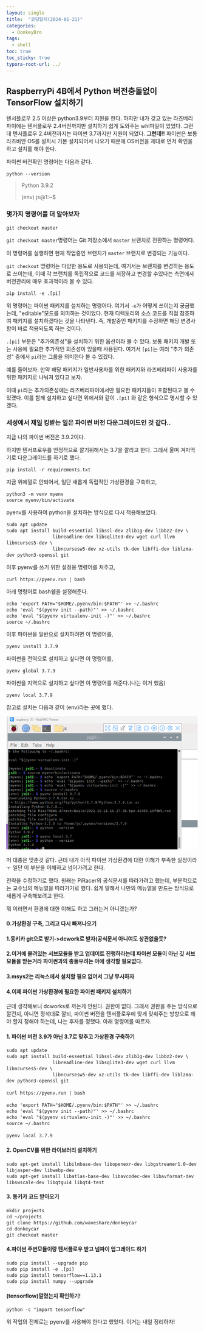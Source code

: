 ```yaml
---
layout: single
title:  "코딩일지(2024-01-21)"
categories: 
  - DonkeyBro
tags:
  - shell
toc: true
toc_sticky: true
typora-root-url: ../
---
```






## RaspberryPi 4B에서 Python 버전충돌없이 TensorFlow 설치하기

텐서플로우 2.5 이상은 python3.9부터 지원을 한다. 하지만 내가 갖고 있는 라즈베리파이에는 텐서플로우 2.4버전까지만 설치하기 쉽게 도와주는 whl파일이 있었다. 그런데 텐서플로우 2.4버전까지는 파이썬 3.7까지만 지원이 되었다. <b>그런데!!</b> 파이썬은 보통 라즈비안 OS를 설치시 기본 설치되어서 나오기 때문에 OS버전을 제대로 먼저 확인을 하고 설치를 해야 한다.

파이썬 버전확인 명령어는 다음과 같다.

```shell
python --version
```

> Python 3.9.2
>
> (env) js@1:~$ 



### 몇가지 명령어를 더 알아보자

```shell
git checkout master
```

`git checkout master`명령어는 Git 저장소에서 `master` 브랜치로 전환하는 명령어다.

이 명령어를 실행하면 현재 작업중인 브랜치가 `master` 브랜치로 변경되는 기능이다.

`git checkout` 명령어는 다양한 용도로 사용되는데, 여기서는 브랜치를 변경하는 용도로 쓰이는데, 이때 각 브랜치를 독립적으로 코드를 저장하고 변경할 수있다는 측면에서 버전관리에 매우 효과적이라 볼 수 있다.



```shell
pip install -e .[pi]
```

 위 명령어는 파이썬 패키지를 설치하는 명령어다. 여기서 `-e`가 어떻게 쓰이는지 궁금했는데, "editable"모드를 의미하는 것이었다. 현재 디렉토리의 소스 코드를 직접 참조하여 패키지를 설치하겠다는 것을 나타낸다. 즉, 개발중인 패키지를 수정하면 해당 변경사항이 바로 적용되도록 하는 것이다.

`.[pi]` 부분은 "추가의존성"을 설치하기 위한 옵션이라 볼 수 있다. 보통 패키지 개발 또는 사용에 필요한 추가적인 의존성이 있을때 사용된다. 여기서 `[pi]`는 여러 "추가 의존성" 중에서 `pi`라는 그룹을 의미한다 볼 수 있겠다.

예를 들어보자. 만약 해당 패키지가 일반사용자를 위한 패키지와 라즈베리파이 사용자를 위한 패키지로 나눠져 있다고 보자.

이때 `pi`라는 추가의존성에는 라즈베리파이에서만 필요한 패키지들이 포함된다고 볼 수 있곘다. 이를 함께 설치하고 싶다면 위에서와 같이 `.[pi]` 와 같은 형식으로 명시할 수 있겠다.



### 세성에서 제일 킹받는 일은 파이썬 버전 다운그레이드인 것 같다..

지금 나의 파이썬 버전은 3.9.2이다.

하지만 텐서프로우를 안정적으로 깔기위해서는 3.7을 깔라고 한다. 그래서 울며 겨자먹기로 다운그레이드를 하기로 했다.

```shell
pip install -r requirements.txt
```

지금 위에껄로 안되어서, 일단 새롭게 독립적인 가상환경을 구축하고,

```shell
python3 -m venv myenv
source myenv/bin/activate
```

pyenv를 사용하여 python을 설치하는 방식으로 다시 적용해보았다.

```shell
sudo apt update
sudo apt install build-essential libssl-dev zlib1g-dev libbz2-dev \
                 libreadline-dev libsqlite3-dev wget curl llvm libncurses5-dev \
                 libncursesw5-dev xz-utils tk-dev libffi-dev liblzma-dev python3-openssl git
```

이후 pyenv를 쓰기 위한 설정용 명령어를 처주고,

```shell
curl https://pyenv.run | bash
```

아래 명령어로 bash쉘을 설정해준다.

```shell
echo 'export PATH="$HOME/.pyenv/bin:$PATH"' >> ~/.bashrc
echo 'eval "$(pyenv init --path)"' >> ~/.bashrc
echo 'eval "$(pyenv virtualenv-init -)"' >> ~/.bashrc
source ~/.bashrc
```

이후 파이썬을 일반으로 설치하려면 이 명령어를,

```shell
pyenv install 3.7.9
```

파이썬을 전역으로 설치하고 싶다면 이 명령어를,

```shell
pyenv global 3.7.9
```

파이썬을 지역으로 설치하고 싶다면 이 명령어를 쳐준다.(나는 이거 했음)

```shell
pyenv local 3.7.9
```

참고로 설치는 다음과 같이 (env)라는 곳에 했다.

![image-20240121212220540](/images/2024-01-21-codinglog(22)/image-20240121212220540.png)

머 대충은 맞춘것 같다. 근데 내가 아직 파이썬 가상환경에 대한 이해가 부족한 실정이라ㅜ 일단 이 부분을 이해하고 넘어가려고 한다.



전략을 수정하기로 했다. 원래는 PiRacer의 공식문서를 따라가려고 했는데, 부분적으로는 교수님의 메뉴얼을 따라가기로 했다. 쉽게 말해서 나만의 메뉴얼을 만드는 방식으로 새롭게 구축해보려고 한다.

뭐 이러면서 환경에 대한 이해도 하고 그러는거 아니겠는가?

#### 0.가상환경 구축, 그리고 다시 빠져나오기

#### 1.동키카 git으로 받기->dcwork로 받자(공식문서 아니여도 상관없을듯?

#### 2.이거에 물려있는 서브모듈들 받고 업데이트 진행하라는데 파이썬 모듈이 아닌 깃 서브모듈을 받는거라 파이썬과의 충돌우려는 아에 생각할 필요없다.

#### 3.msys2는 리눅스에서 설치할 필요 없어서 그냥 무시하자

#### 4.이제 파이썬 가상환경에 필요한 파이썬 패키지 설치하기

근데 생각해보니 dcworks로 까는게 안된다. 권한이 없다. 그래서 권한을 주는 방식으로 깔건지, 아니면 정석대로 깔되, 파이썬 버전을 텐서플로우에 맞게 맞춰주는 방향으로 해야 할지 정해야 하는데, 나는 후자를 정했다. 아래 명령어를 따르자.

#### 1. 파이썬 버전 3.9가 아닌 3.7로 맞추고 가상환경 구축하기

```
sudo apt update
sudo apt install build-essential libssl-dev zlib1g-dev libbz2-dev \
                 libreadline-dev libsqlite3-dev wget curl llvm libncurses5-dev \
                 libncursesw5-dev xz-utils tk-dev libffi-dev liblzma-dev python3-openssl git

curl https://pyenv.run | bash

echo 'export PATH="$HOME/.pyenv/bin:$PATH"' >> ~/.bashrc
echo 'eval "$(pyenv init --path)"' >> ~/.bashrc
echo 'eval "$(pyenv virtualenv-init -)"' >> ~/.bashrc
source ~/.bashrc

pyenv local 3.7.9
```



#### 2. OpenCV를 위한 라이브러리 설치하기

```shell
sudo apt-get install libilmbase-dev libopenexr-dev libgstreamer1.0-dev libjasper-dev libwebp-dev 
sudo apt-get install libatlas-base-dev libavcodec-dev libavformat-dev libswscale-dev libqtgui4 libqt4-test
```

#### 3. 동키카 코드 받아오기

```shell
mkdir projects
cd ~/projects
git clone https://github.com/waveshare/donkeycar
cd donkeycar
git checkout master
```

#### 4.파이썬 주변모듈이랑 텐서플로우 받고 넘파이 업그레이드 하기

```shell
sudo pip install --upgrade pip
sudo pip install -e .[pi]
sudo pip install tensorflow==1.13.1
sudo pip install numpy --upgrade
```

#### (tensorflow)깔렸는지 확인하기!

```shell
python -c "import tensorflow"
```



위 작업의 전제로는 pyenv를 사용해야 한다고 했었다. 이거는 내일 정리하자!









